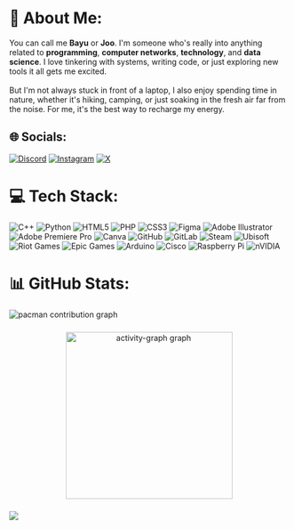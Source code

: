 # 💫 About Me:
You can call me **Bayu** or **Joo**.  I'm someone who's really into anything related to **programming**, **computer networks**, **technology**, and **data science**. I love tinkering with systems, writing code, or just exploring new tools it all gets me excited.<br><br>But I'm not always stuck in front of a laptop, I also enjoy spending time in nature, whether it's hiking, camping, or just soaking in the fresh air far from the noise. For me, it's the best way to recharge my energy.


## 🌐 Socials:
[![Discord](https://img.shields.io/badge/Discord-%237289DA.svg?logo=discord&logoColor=white)](https://discord.gg/lemineral_.) [![Instagram](https://img.shields.io/badge/Instagram-%23E4405F.svg?logo=Instagram&logoColor=white)](https://instagram.com/bayuu.0x) [![X](https://img.shields.io/badge/X-black.svg?logo=X&logoColor=white)](https://x.com/pradana17b) 

# 💻 Tech Stack:
![C++](https://img.shields.io/badge/c++-%2300599C.svg?style=for-the-badge&logo=c%2B%2B&logoColor=white) ![Python](https://img.shields.io/badge/python-3670A0?style=for-the-badge&logo=python&logoColor=ffdd54) ![HTML5](https://img.shields.io/badge/html5-%23E34F26.svg?style=for-the-badge&logo=html5&logoColor=white) ![PHP](https://img.shields.io/badge/php-%23777BB4.svg?style=for-the-badge&logo=php&logoColor=white) ![CSS3](https://img.shields.io/badge/css3-%231572B6.svg?style=for-the-badge&logo=css3&logoColor=white) ![Figma](https://img.shields.io/badge/figma-%23F24E1E.svg?style=for-the-badge&logo=figma&logoColor=white) ![Adobe Illustrator](https://img.shields.io/badge/adobe%20illustrator-%23FF9A00.svg?style=for-the-badge&logo=adobe%20illustrator&logoColor=white) ![Adobe Premiere Pro](https://img.shields.io/badge/Adobe%20Premiere%20Pro-9999FF.svg?style=for-the-badge&logo=Adobe%20Premiere%20Pro&logoColor=white) ![Canva](https://img.shields.io/badge/Canva-%2300C4CC.svg?style=for-the-badge&logo=Canva&logoColor=white) ![GitHub](https://img.shields.io/badge/github-%23121011.svg?style=for-the-badge&logo=github&logoColor=white) ![GitLab](https://img.shields.io/badge/gitlab-%23181717.svg?style=for-the-badge&logo=gitlab&logoColor=white) ![Steam](https://img.shields.io/badge/steam-%23000000.svg?style=for-the-badge&logo=steam&logoColor=white) ![Ubisoft](https://img.shields.io/badge/Ubisoft-%23F5F5F5.svg?style=for-the-badge&logo=Ubisoft&logoColor=black) ![Riot Games](https://img.shields.io/badge/riotgames-D32936.svg?style=for-the-badge&logo=riotgames&logoColor=white) ![Epic Games](https://img.shields.io/badge/epicgames-%23313131.svg?style=for-the-badge&logo=epicgames&logoColor=white) ![Arduino](https://img.shields.io/badge/-Arduino-00979D?style=for-the-badge&logo=Arduino&logoColor=white) ![Cisco](https://img.shields.io/badge/cisco-%23049fd9.svg?style=for-the-badge&logo=cisco&logoColor=black) ![Raspberry Pi](https://img.shields.io/badge/-Raspberry_Pi-C51A4A?style=for-the-badge&logo=Raspberry-Pi) ![nVIDIA](https://img.shields.io/badge/nVIDIA-%2376B900.svg?style=for-the-badge&logo=nVIDIA&logoColor=white)
# 📊 GitHub Stats:
<picture>
  <source media="(prefers-color-scheme: dark)" srcset="https://raw.githubusercontent.com/0x-joo/0x-joo/output/pacman-contribution-graph-dark.svg">
  <source media="(prefers-color-scheme: light)" srcset="https://raw.githubusercontent.com/0x-joo/0x-joo/output/pacman-contribution-graph.svg">
  <img alt="pacman contribution graph" src="https://raw.githubusercontent.com/0x-joo/0x-joo/output/pacman-contribution-graph.svg">
</picture>

###

<div align="center">
  <img src="https://github-readme-activity-graph.vercel.app/graph?username=0x-joo&radius=16&theme=react&area=true&order=5" height="300" alt="activity-graph graph"  />
</div>

###
[![](https://visitcount.itsvg.in/api?id=0x-joo&icon=1&color=1)](https://visitcount.itsvg.in)

<!-- Proudly created with GPRM ( https://gprm.itsvg.in ) -->
